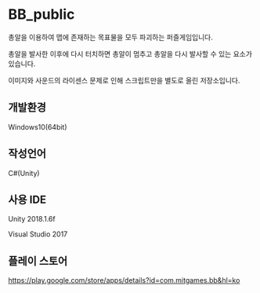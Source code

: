 # BB_public

총알을 이용하여 맵에 존재하는 목표물을 모두 파괴하는 퍼즐게임입니다.

총알을 발사한 이후에 다시 터치하면 총알이 멈추고 총알을 다시 발사할 수 있는 요소가 있습니다.

이미지와 사운드의 라이센스 문제로 인해 스크립트만을 별도로 올린 저장소입니다.

## 개발환경
Windows10(64bit)

## 작성언어
C#(Unity)

## 사용 IDE
Unity 2018.1.6f

Visual Studio 2017

## 플레이 스토어
https://play.google.com/store/apps/details?id=com.mitgames.bb&hl=ko
